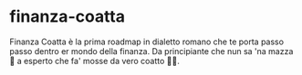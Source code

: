 # finanza-coatta
Finanza Coatta è la prima roadmap in dialetto romano che te porta passo passo dentro er mondo della finanza. Da principiante che nun sa 'na mazza 🤯 a esperto che fa' mosse da vero coatto 🏦🔥.
